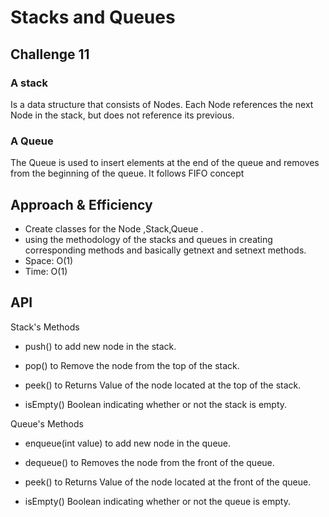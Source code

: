# Stacks and Queues

## Challenge 11
 ### A stack
Is a data structure that consists of Nodes. Each Node references the next Node in the stack, but does not reference its previous.
### A Queue 
The Queue is used to insert elements at the end of the queue and removes from the beginning of the queue. It follows FIFO concept

## Approach & Efficiency
- Create  classes for the Node ,Stack,Queue .
- using the methodology of the stacks and queues in creating corresponding methods and basically getnext and setnext methods.
- Space: O(1)
- Time: O(1)

## API
 Stack's Methods
- push() to add new node in the stack.

- pop() to Remove the node from the top of the stack.

- peek() to Returns Value of the node located at the top of the stack.

- isEmpty()  Boolean indicating whether or not the stack is empty.

 Queue's Methods
 - enqueue(int value) to add new node in the queue.

 - dequeue() to Removes the node from the front of the queue.

 - peek() to Returns Value of the node located at the front of the queue.

 - isEmpty()  Boolean indicating whether or not the queue is empty.